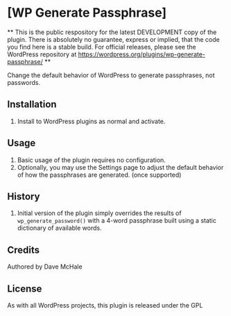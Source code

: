 # [WP Generate Passphrase]

** This is the public respository for the latest DEVELOPMENT copy of the plugin. There is absolutely no guarantee, 
express or implied, that the code you find here is a stable build. For official releases, please see the 
WordPress repository at https://wordpress.org/plugins/wp-generate-passphrase/ **
  
Change the default behavior of WordPress to generate passphrases, not passwords.
## Installation
1. Install to WordPress plugins as normal and activate.
## Usage
1. Basic usage of the plugin requires no configuration.
2. Optionally, you may use the Settings page to adjust the default behavior of how the passphrases are generated. (once supported)
## History
1. Initial version of the plugin simply overrides the results of `wp_generate_password()` with a 4-word passphrase built using a static dictionary of available words.
## Credits
Authored by Dave McHale
## License
As with all WordPress projects, this plugin is released under the GPL 
